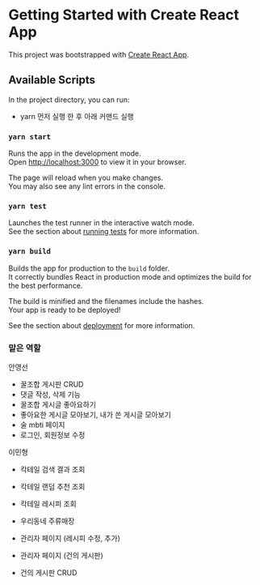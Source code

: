 # Getting Started with Create React App

This project was bootstrapped with [Create React App](https://github.com/facebook/create-react-app).

## Available Scripts

In the project directory, you can run:
- yarn 먼저 실행 한 후 아래 커맨드 실행

### `yarn start`

Runs the app in the development mode.\
Open [http://localhost:3000](http://localhost:3000) to view it in your browser.

The page will reload when you make changes.\
You may also see any lint errors in the console.

### `yarn test`

Launches the test runner in the interactive watch mode.\
See the section about [running tests](https://facebook.github.io/create-react-app/docs/running-tests) for more information.

### `yarn build`

Builds the app for production to the `build` folder.\
It correctly bundles React in production mode and optimizes the build for the best performance.

The build is minified and the filenames include the hashes.\
Your app is ready to be deployed!

See the section about [deployment](https://facebook.github.io/create-react-app/docs/deployment) for more information.

### 맡은 역할
안영선
<br/>
- 꿀조합 게시판 CRUD
- 댓글 작성, 삭제 기능
- 꿀조합 게시글 좋아요하기
- 좋아요한 게시글 모아보기, 내가 쓴 게시글 모아보기
- 술 mbti 페이지
- 로그인, 회원정보 수정

이민형
<br/>
- 칵테일 검색 결과 조회
- 칵테일 랜덤 추천 조회
- 칵테일 레시피 조회
- 우리동네 주류매장
- 관리자 페이지 (레시피 수정, 추가)

- 관리자 페이지 (건의 게시판)
- 건의 게시판 CRUD


